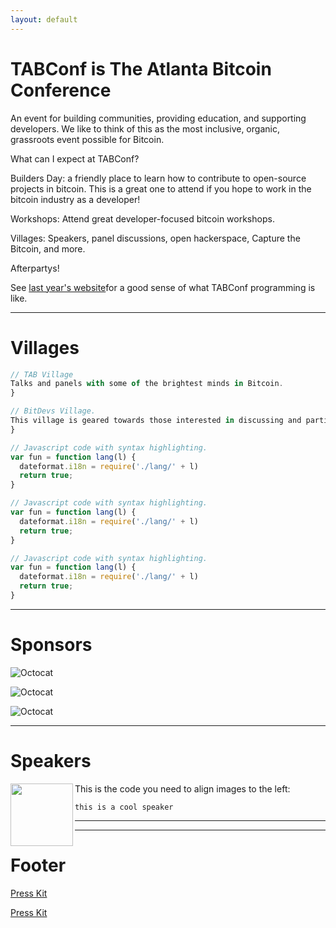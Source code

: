 ```yaml
---
layout: default
---
```



# TABConf is The Atlanta Bitcoin Conference 
An event for building communities, providing education, and supporting developers. We like to think of this as the most inclusive, organic, grassroots event possible for Bitcoin.

What can I expect at TABConf?

Builders Day: a friendly place to learn how to contribute to open-source projects in bitcoin. This is a great one to attend if you hope to work in the bitcoin industry as a developer!

Workshops: Attend great developer-focused bitcoin workshops.

Villages: Speakers, panel discussions, open hackerspace, Capture the Bitcoin, and more.

Afterpartys!

See [last year's website](https://2022.tabconf.com/)for a good sense of what TABConf programming is like.

* * *

# Villages


```js
// TAB Village
Talks and panels with some of the brightest minds in Bitcoin.
}
```


```js
// BitDevs Village.
This village is geared towards those interested in discussing and participating in the research and development of Bitcoin and related protocols. A collaboration between 4 BitDevs communities: Austin, Miami, NYC, and Raleigh!
}
```


```js
// Javascript code with syntax highlighting.
var fun = function lang(l) {
  dateformat.i18n = require('./lang/' + l)
  return true;
}
```


```js
// Javascript code with syntax highlighting.
var fun = function lang(l) {
  dateformat.i18n = require('./lang/' + l)
  return true;
}
```


```js
// Javascript code with syntax highlighting.
var fun = function lang(l) {
  dateformat.i18n = require('./lang/' + l)
  return true;
}
```

* * *

# Sponsors

![Octocat](https://github.githubassets.com/images/icons/emoji/octocat.png)

![Octocat](https://github.githubassets.com/images/icons/emoji/octocat.png)

![Octocat](https://github.githubassets.com/images/icons/emoji/octocat.png)

* * *

# Speakers

<img align="left" width="100" height="100" src="[http://www.fillmurray.com/100/100](https://github.githubassets.com/images/icons/emoji/octocat.png)">

This is the code you need to align images to the left:
```
this is a cool speaker
```

---



* * *

# Footer

[Press Kit]([https://2022.tabconf.com/](https://drive.google.com/drive/folders/1FjhUlzZ1rCFP6LHwXnOi3KNjFHVx2EHI))

[Press Kit]([https://2022.tabconf.com/](https://drive.google.com/drive/folders/1FjhUlzZ1rCFP6LHwXnOi3KNjFHVx2EHI))
